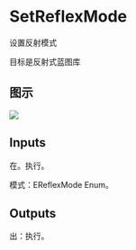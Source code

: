 # SetReflexMode

设置反射模式

目标是反射式蓝图库

## 图示

![]($-20221218-20330078.png)

## Inputs

在。执行。

模式：EReflexMode Enum。  

## Outputs

出：执行。
